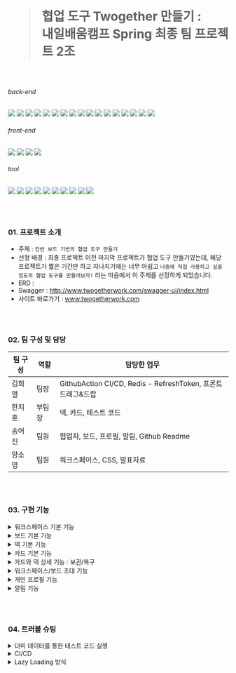 <h1>
  
> 협업 도구 Twogether 만들기 : <br> 내일배움캠프 Spring 최종 팀 프로젝트 2조

</h1>

<br>

  <h6>back-end</h6>
<p style="display: block;">
    <img src="https://img.shields.io/badge/java-007396?style=for-the-badge&logo=java&amp;logoColor=white">
    <img src="https://camo.githubusercontent.com/c1fc168684171582321954905e8b9dc4f59810243ed85e645f3b7938ee3145cb/68747470733a2f2f696d672e736869656c64732e696f2f62616467652f6d7973716c2d3434373941313f7374796c653d666f722d7468652d6261646765266c6f676f3d6d7973716c266c6f676f436f6c6f723d7768697465" data-canonical-src="https://img.shields.io/badge/mysql-4479A1?style=for-the-badge&amp;logo=mysql&amp;logoColor=white">
    <img src="https://img.shields.io/badge/H2-0000bb?style=for-the-badge&logo=H2&amp;logoColor=white">
    <img src="https://img.shields.io/badge/redis-%23DD0031.svg?style=for-the-badge&logo=redis&logoColor=white">
    <img src="https://img.shields.io/badge/Spring-6DB33F.svg?style=for-the-badge&logo=Spring&logoColor=white">
    <img src="https://img.shields.io/badge/Spring%20Security-6DB33F.svg?style=for-the-badge&logo=Spring-Security&logoColor=white">
    <img src="https://img.shields.io/badge/Spring%20Boot-6DB33F.svg?style=for-the-badge&logo=Spring-Boot&logoColor=white">
    <img src="https://camo.githubusercontent.com/a4797e4acda6db88d63a7a0ef7332bd6a3e7cf9282fa0d7d1af6605efe11929c/68747470733a2f2f696d672e736869656c64732e696f2f62616467652f537072696e672044617461204a50412d3644423333463f7374796c653d666f722d7468652d6261646765266c6f676f3d266c6f676f436f6c6f723d7768697465" data-canonical-src="https://img.shields.io/badge/Spring Data JPA-6DB33F?style=for-the-badge&amp;logo=&amp;logoColor=white">
    <img src="https://img.shields.io/badge/AWS-%23FF9900.svg?style=for-the-badge&logo=amazon-aws&logoColor=white">
    <img src="https://img.shields.io/badge/AWS EC2-f90?style=for-the-badge&logo=amazon-awsec2&logoColor=white">
    <img src="https://img.shields.io/badge/AWS CodeDeploy-f90?style=for-the-badge&logo=amazon-aws-CodeDeploy-f90&logoColor=white">
    <img src="https://img.shields.io/badge/AWS RDS-f90?style=for-the-badge&logo=amazon-aws-RDS-f90&logoColor=white">
    <img src="https://img.shields.io/badge/AWS S3-f90.svg?style=for-the-badge&logo=amazon-aws-S3&logoColor=white">
    <img src="https://img.shields.io/badge/AWS ElastiCache-f90.svg?style=for-the-badge&logo=ElastiCache&logoColor=white">
    <img src="https://camo.githubusercontent.com/78f3152017f7dae410d842069791c2518dfc6d1a842e50b99ad5c4ed30ee0ae4/68747470733a2f2f696d672e736869656c64732e696f2f62616467652f48696265726e6174652d3539363636433f7374796c653d666f722d7468652d6261646765266c6f676f3d68696265726e617465266c6f676f436f6c6f723d7768697465" data-canonical-src="https://img.shields.io/badge/Hibernate-59666C?style=for-the-badge&amp;logo=hibernate&amp;logoColor=white">
    <img src="https://camo.githubusercontent.com/c0f71772804c86d0f144ce923027aff25e8d761c6b791d2de6698607e21c5465/68747470733a2f2f696d672e736869656c64732e696f2f62616467652f677261646c652d3032333033413f7374796c653d666f722d7468652d6261646765266c6f676f3d677261646c65266c6f676f436f6c6f723d7768697465" data-canonical-src="https://img.shields.io/badge/gradle-02303A?style=for-the-badge&amp;logo=gradle&amp;logoColor=white">
    <img src="https://camo.githubusercontent.com/5af78a02d0f7a4b8a759f9580ce718287a0626f80a55c38ad0bac83e0b31f94d/68747470733a2f2f696d672e736869656c64732e696f2f62616467652f4a57542d3030303030303f7374796c653d666f722d7468652d6261646765266c6f676f3d6a736f6e776562746f6b656e73266c6f676f436f6c6f723d7768697465" data-canonical-src="https://img.shields.io/badge/JWT-000000?style=for-the-badge&amp;logo=jsonwebtokens&amp;logoColor=white">
  </p>

  <h6>front-end</h6>
  <p style="display: block;">
    <img src="https://img.shields.io/badge/html5-%23E34F26.svg?style=for-the-badge&logo=html5&logoColor=white">
    <img src="https://img.shields.io/badge/css3-%231572B6.svg?style=for-the-badge&logo=css3&logoColor=white">
    <img src="https://img.shields.io/badge/javascript-%23323330.svg?style=for-the-badge&logo=javascript&logoColor=%23F7DF1E">
    <img src="https://img.shields.io/badge/Thymeleaf-005f0f.svg?style=for-the-badge&logo=Thymeleaf-&logoColor=white">
  </p>
  
  <h6>tool</h6>
  <p style="display: block;">
    <img src="https://camo.githubusercontent.com/699cfd7f3bb6a4e1764449f9b0da88a99a8d46bee71b93752b15ee8fbca5026a/68747470733a2f2f696d672e736869656c64732e696f2f62616467652f496e74656c6c694a20494445412d3030303030303f7374796c653d666f722d7468652d6261646765266c6f676f3d496e74656c6c694a2049444541266c6f676f436f6c6f723d7768697465" data-canonical-src="https://img.shields.io/badge/IntelliJ IDEA-000000?style=for-the-badge&amp;logo=IntelliJ IDEA&amp;logoColor=white">
    <img src="https://img.shields.io/badge/GitHub-181717.svg?style=for-the-badge&logo=GitHub&logoColor=white">
    <img src="https://img.shields.io/badge/github%20actions-%232671E5.svg?style=for-the-badge&logo=githubactions&logoColor=white">
    <img src="https://img.shields.io/badge/Git-F05032.svg?style=for-the-badge&logo=Git&logoColor=white">
    <img src="https://camo.githubusercontent.com/3f0e26b0951bab845a1bb9a7198ecca0da272e462921b6edd85879f3673b6927/68747470733a2f2f696d672e736869656c64732e696f2f62616467652f506f73746d616e2d4646364333373f7374796c653d666f722d7468652d6261646765266c6f676f3d706f73746d616e266c6f676f436f6c6f723d7768697465" data-canonical-src="https://img.shields.io/badge/Postman-FF6C37?style=for-the-badge&amp;logo=postman&amp;logoColor=white">
    <img src="https://img.shields.io/badge/figma-%23F24E1E.svg?style=for-the-badge&logo=figma&logoColor=white">
    <img src="https://img.shields.io/badge/Swagger-85EA2D.svg?style=for-the-badge&logo=Swagger&logoColor=black">
    <img src="https://camo.githubusercontent.com/c37f52fc7f77f8a8fd16a733a91c75278dcb3149e14c24a2203d7f7217bb4643/68747470733a2f2f696d672e736869656c64732e696f2f62616467652f536c61636b2d3441313534423f7374796c653d666f722d7468652d6261646765266c6f676f3d536c61636b266c6f676f436f6c6f723d7768697465" data-canonical-src="https://img.shields.io/badge/Slack-4A154B?style=for-the-badge&amp;logo=Slack&amp;logoColor=white">
    <img src="https://img.shields.io/badge/Notion-000000.svg?style=for-the-badge&logo=Notion&logoColor=white">
    <img src="https://img.shields.io/badge/Trello-%23026AA7.svg?style=for-the-badge&logo=Trello&logoColor=white">
  </p>

<br><br>

<h3>01. 프로젝트 소개</h3>

* 주제 : `칸반 보드 기반의 협업 도구 만들기`
* 선정 배경 : 최종 프로젝트 이전 마지막 프로젝트가 협업 도구 만들기였는데, 해당 프로젝트가 짧은 기간만 하고 지나치기에는 너무 아쉽고 `나중에 직접 사용하고 싶을 정도의 협업 도구를 만들어보자!` 라는 마음에서 이 주제를 선정하게 되었습니다.
* ERD :
* Swagger : http://www.twogetherwork.com/swagger-ui/index.html
* 사이트 바로가기 : www.twogetherwork.com

<br><br>

<h3>02. 팀 구성 및 담당</h3>

| 팀 구성 | 역할 | 담당한 업무 |
|------|------|--------------------------------------------------------|
| 김희열 | 팀장 | GithubAction CI/CD, Redis - RefreshToken, 프론트 드래그&드랍 |
| 한지훈 | 부팀장 | 덱, 카드, 테스트 코드 |
| 송어진 | 팀원 | 협업자, 보드, 프로필, 알림, Github Readme |
| 양소영 | 팀원 | 워크스페이스, CSS, 발표자료 |

<br><br>

<h3>03. 구현 기능</h3>

<details>
<summary>워크스페이스 기본 기능</summary>
<div markdown="1">
  
 * 사용자가 회원 가입 시 생성 가능한 가장 큰 작업 공간입니다. 
 * 큰 단위의 작업을 모아두기 위해 필요한 공간입니다. (ex. 프로젝트, 일정)
</div>
</details>

<details>
<summary>보드 기본 기능</summary>
<div markdown="1">
  
 * 워크스페이스 내에서 생성 가능한 작업 공간입니다. 
 * 워크스페이스 내 작업을 구분하기 위해 필요한 공간입니다. (ex. 백엔드/프론트엔드/기획, 회사 일정/개인 일정)
</div>
</details>
        
<details>
<summary>덱 기본 기능</summary>
<div markdown="1">
  
 * 보드 내에서 생성 가능한 작업 공간입니다.
 * 보드 내 작업을 정리하기 위해 필요한 공간입니다. (ex. To do/In progress/Done, 첫째 주/둘째 주/셋째 주/넷째 주/다섯째 주)
 * 각 덱의 순서를 중요도, 편의 상의 배치를 위해 순서를 임의로 바꿀 수 있습니다.
</div>
</details>

<details>
<summary>카드 기본 기능</summary>
<div markdown="1">
  
 * 덱 내에서 생성 가능한 작업 공간입니다.
 * 덱 내 작업을 세분화하기 위해 필요한 공간입니다. (ex. 댓글/로그인/카드 이동, 보고서 작성하기/병원 가기)
 * 각 카드의 순서도 임의로 바꿀 수 있으며, 다른 보드로 이동도 가능합니다.
 * 각 카드 내 작업 현황을 알기 쉽게 만들어 주는 체크 리스트가 있습니다.
 * 각 카드를 덱 외의 방법으로 분류하기 위한 라벨 기능, 카드 작업자 할당 기능, 마감일 기능도 있으나 아직 프론트에는 구현이 안되어 있습니다.
</div>
</details>

<details>
<summary>카드와 덱 상세 기능 : 보관/복구</summary>
<div markdown="1">
  
 * 카드와 덱은 실질적으로 작업할 때 가장 많이 생성되고, 삭제되는 요소입니다.
 * 하지만 ‘협업’ 프로젝트 도구인 만큼 여러 사람이 같이 관리하다 보니 실수로, 소통 오류로 삭제되는 일이 빈번하고, 협의 하에 삭제했으나 나중에 다시 필요해지는 경우도 생기기 때문에 해당 요소들을 바로 삭제하는 것이 아닌, 보관 과정을 거치게 합니다.
 * 보관된 덱과 카드는 실제 작업 환경에서는 보이지 않지만 설정 창에서 쉽게 조회하고, 복구할 수 있습니다.
</div>
</details>
        
<details>
<summary>워크스페이스/보드 초대 기능</summary>
<div markdown="1">
  
 * 워크스페이스, 보드에는 각각의 초대 기능이 있습니다.
 * 워크스페이스에서 초대된 유저는 해당 워크스페이스 내 보드들을 전부 조회할 수 있으며, 작업할 수 있습니다.
 * `보드에서 초대된 유저는 해당 보드만 작업할 수 있으며, 해당 보드가 포함된 워크스페이스의 다른 보드들에는 접근 권한이 없습니다.`
</div>
</details> 
  
<details>
<summary>개인 프로필 기능</summary>
<div markdown="1">
  
 * 상단의 프로필 이미지를 클릭하면 좌측에 개인 프로필 창이 나타납니다. 
 * 프로필 정보, 이미지 수정 버튼을 눌러 자신의 문구와 멋진 사진을 등록하면 정보와 사진과 업데이트 됩니다.
</div>
</details> 

<details>
<summary>알림 기능</summary>
<div markdown="1">
  
 * `특정 이벤트`가 발생했을 때 이벤트를 전송하고, 읽지 않은 이벤트가 있다면 프로필에 초록색 불이 들어옵니다.


    <details>
    <summary>특정 이벤트의 종류</summary>
    <div markdown="1">
      
    * 카드 설명 수정 이벤트
    * 카드 마감일 수정 이벤트
    * 카드 댓글 생성 이벤트
    * 카드 작업자 할당 이벤트
    * 보드 협업자 초대 이벤트
    * 워크스페이스 협업자 초대 이벤트
    </div>
    </details>      

    <details>
    <summary>알림 버튼의 종류</summary>
    <div markdown="1">
      
    * 만약 알림을 모두 읽음 상태로 바꾸면 아래와 같이, 알림 배지의 형광 초록 불이 꺼집니다.
    * 알림 삭제 버튼을 누르면 “알림을 삭제하시겠습니까?”라는 문구를 통해 확인을 받은 후, 확인을 누르면 알림이 삭제 됩니다.
    * 알림이 없거나 알림을 모두 삭제한 경우에는 아래와 같이 “도착한 알림이 없습니다.”라는 문구로 대체됩니다.
    </div>
    </details>      
</div>
</details> 

<br><br>

<h3>04. 트러블 슈팅</h3>

<details>
<summary>더미 데이터를 통한 테스트 코드 실행</summary>
<div markdown="1">
  <br>
  
* ❗문제 발생
  * 각 메서드를 실행할 때마다 발생하는 공통 로직이 존재하여 이를 @BeforeEach 로 각 메서드를 실행할 때마다 실행하고자 함.      
  * 이를 해결하기 위해 기존에는 아래의 방식으로 데이터를 DB에 저장함.
  * 단일 인스턴스를 생성할 때야 편하지만 복수의 인스턴스를 생성해야 할 때는 코드의 길이가 길어지고 번잡해지는 문제를 발견함.
  * e.g. 보드 관련된 로직을 테스트하기 위해선 회원 가입과 워크스페이스 생성 작업이 사전에 이루어져야 한다.
        
        // UserServiceTest.java

        @BeforeEach
        void signUp() {
            // given
            String email = "user2024@email.com";
            String password = "user123!@#";
            boolean admin = false;
            String adminToken = "";
        
            encoder = new BCryptPasswordEncoder();
            SignupRequestDto request = SignupRequestDto.builder().email(email).password(password)
                .admin(admin).adminToken(adminToken).build();
        
            // when
            User signed = userService.signup(request);
        
            // then
            Assertions.assertEquals(email, signed.getEmail());
            Assertions.assertTrue(encoder.matches(password, signed.getPassword()));
            Assertions.assertEquals(UserRoleEnum.USER, signed.getRole());
            user = signed;
        }
    
<br>
        
* ❓ 해결책 탐구
  * 더미 데이터 : 대용량 데이터를 테스트 실행 전에 준비할 필요가 있거나 연쇄적으로 매핑된 객체들을 순서대로 미리 만들어 놓기에 편리함.

<br>
        
* ➡️ 결과
        
  * 첫째, 테스트 전에 SQL을 통해 더미 데이터 생성하고, h2에 저장
        
           // data.sql
       
        	-- workspace 테이블 생성
        	CREATE TABLE IF NOT EXISTS workspace (
        	    id LONG PRIMARY KEY,
        	    title VARCHAR(50),
        	    icon VARCHAR(50),
        	    user_id LONG,
        	    created_at datetime,
        	    modified_at datetime,
        	    FOREIGN KEY (user_id) REFERENCES users(id)
        	);
        	
        	-- 더미 workspace 데이터 삽입
        	INSERT INTO workspace (id, title, icon, user_id, created_at, modified_at) VALUES
        	(1, 'Workspace 1', 'test', 1, '2023-01-01 00:00:00', '2023-01-01 00:00:00'),
        	(2, 'Workspace 2', 'test', 1, '2023-01-01 00:00:00', '2023-01-01 00:00:00'),
        	(3, 'Workspace 1', 'test', 2, '2023-01-01 00:00:00', '2023-01-01 00:00:00');
        
  * 둘째, 테스트 코드에서 더미 데이터 호출
        
            // BoardServiceTest.java
    
        		@BeforeEach
            void setUp() {
                user = userRepository.findById(1L).orElse(null);
                wp1 = wpRepository.findById(1L).orElse((null));
                wp2 = wpRepository.findById(2L).orElse((null));
                wp3 = wpRepository.findById(3L).orElse((null));
            }
</div>
</details>
        
<details>
<summary>CI/CD</summary>
<div markdown="1">

* ❗제안

  1. Github Actions로 빌드-테스트 자동화하는 CI를 구축한 것에서 더 나아가 배포 자동화까지 해보는 것이 좋을 것 같아 Githuh Actions를 통한 CD 사용을 제안
  2. 배포를 담당할 서버가 AWS EC2 서비스라는 점에서 연동이 잘 되어 배포가 쉽고 빠른 AWS CodeDeploy 사용을 결정

<br>        
        
* ❓해결책 탐구
        
        1. Github Actions CD yml 준비
        
        2. 빌드를 위한 application-key.yml과 배포 동작을 위한 appspec.yml 준비
        
        3. AWS CodeDeploy에 배포 애플리케이션과 배포 그룹 생성 후 역할 부여
        
        4. Github Actions에서 전송된 zip 파일을 보관하고 전달할 AWS S3 버킷 생성
        
        5. 배포를 담당할 EC2 서버에 CodeDeploy 역할 부여 및 CodeDeploy-agent 설치
  
  <br>            
  
* ➡️ 결과 : AWS CodeDeploy 적용 완료!

  <br>            

</div>
</details>

<details>
<summary>Lazy Loading 방식</summary>
<div markdown="1">
  
* ❗문제 발생
  : 보드 협업자로 초대된 경우, 자동으로 워크스페이스 협업자로도 등록하는 로직에서 `WorkspaceCollaborator DB(워크스페이스 협업자)`에 데이터가 담기지 않는 문제 발생
        
        // 문제가 발생한 코드
        
            public void autoInviteWpCol(User user, Long wpId) {
                Workspace foundWorkspace = findWpById(wpId);
        
                // 이미 등록된 사용자 초대당하기 불가
                if (wpColRepository.existsByWorkspaceAndEmail(foundWorkspace, user.getEmail())) {
                    throw new CustomException(CustomErrorCode.WORKSPACE_COLLABORATOR_ALREADY_EXISTS);
                }
        
                // 워크스페이스 협업자로 등록
                User invitedUser = findUser(user.getEmail());
                WorkspaceCollaborator newWpCol = WpColRequestDto.toEntity(invitedUser, foundWorkspace);
        
                // 아이디 수동 할당 - 데이터가 덮어 씌어지는 문제 방지
                newWpCol.assignNewId();
                wpColRepository.save(newWpCol);
            }

<br>    
    
* ❓해결책 탐구
  * `의심 01.` <br>아래의 코드에서 foundWorkspace 변수와 invitedUser 변수의 필드에 null 값이 담기고, $$_hibernate_interceptor 안에 실제 데이터가 담기는 현상이 발생했다. <br><br>우선 Hibernate Interceptor가 무엇인지 알아보았다. Hibernate가 엔티티의 상태를 추적하고 데이터베이스 작업 전/후에 사용자 정의 로직을 실행하는 역할을 한다고 한다. 현 문제 상황과 연관이 있을 가능성이 높아 보이지는 않는다..!

  <br><br>
        
  * `의심 02.` Lazy Loading과 관련된 문제일 수 있다는 가정 하에 해결책을 탐구하기 시작했다. 우선 Lazy Loading은 연관된 엔티티를 필요한 시점에 데이터베이스에서 로드 하는 방식으로, 현 문제 상황과 관련이 있을 지도 모른다고 생각한 이유는 다음과 같다.<br><br>둘의 연관성을 살펴보면.. JPA Entity를 로드할 때 연관된 엔티티를 FetchType.LAZY로 설정한 경우, FetchType.LAZY로 설정된 연관 엔티티는 실제로 필요한 시점에 데이터베이스에서 가져오기 때문에 해당 필드에 접근이 생기기 전에는 초기화되지 않는다.<br><br>즉, Lazy Loading 방식을 사용하면 JPA는 연관 관계를 맺고 있는 Workspace Collaborator db에 접근하는 것을 지연시키고..<br><br>이로 인해, workspace를 통해 연관된 엔티티를 거쳐서 wpColRepository에 직접 user를 save 시키더라도, workspace와 연관 관계를 맺고 있는 WorkspaceCollaborator 필드에 접근하는 로직이 없어서, Lazy Loading에 의해 WorkspaceCollaborator db 접근이 지연될 수 있을 거라 생각한 것이다.
        
<br><br>
    
* ✅ 문제 확인 <br>Lazy Loading 방식을 사용하면 JPA는 연관 관계를 맺고 있는 WorkspaceCollaborator DB에 접근하는 것을 지연시킨다.

<br><br>
    
* 💡 첫 번째 해결 방법 :  `Eager Loading 방식으로 바꾸기`
        
  최종적으로 워크스페이스 협업자를 DB에 저장하고 싶은 것이므로, Workspace를 통해 연관 Entity인 WorkspaceCollaborator를 즉시 로드할 수 있도록 Eager Loading 방식을 사용하였다.
        
        // 수정한 코드
  
        @Builder
        @Entity
        @Getter
        @NoArgsConstructor
        @AllArgsConstructor
        public class Workspace extends Timestamped {
                       .
                       .
                       .
            @Builder.Default
            @OneToMany(mappedBy = "workspace", fetch = FetchType.EAGER)
            private List<WorkspaceCollaborator> workspaceCollaborators = new ArrayList<>();
        
        성공적으로 DB에 협업자가 등록된다! 

        
* ⚠️ 첫 번째 해결방법의 문제점<br><br> : 위와 같이 WorkspaceCollaborator Entity를 Eager Loading 방식으로 설정했을 때 `JPA N+1 문제`로 인한 성능 이슈가 발생할 수 있다.<br>즉, 아래의 예시처럼 하나의 Workspace만 조회를 해도 각각의 Workspace가 가진 WorkspaceCollaborator 모두를 조회하는 것이다.
        
        // N+1 Problem Ex.
        Hibernate: select team0_.id as id1_0_, team0_.name as name2_0_ from team team0_
        Hibernate: select users0_.team_id as team_id1_1_0_, users0_.users_id as users_id2_1_0_, user1_.id as id1_2_1_, user1_.first_name as first_na2_2_1_, user1_.last_name as last_nam3_2_1_, user1_.team_id as team_id4_2_1_ from team_users users0_ inner join user user1_ on users0_.users_id=user1_.id where users0_.team_id=?
        Hibernate: select users0_.team_id as team_id1_1_0_, users0_.users_id as users_id2_1_0_, user1_.id as id1_2_1_, user1_.first_name as first_na2_2_1_, user1_.last_name as last_nam3_2_1_, user1_.team_id as team_id4_2_1_ from team_users users0_ inner join user user1_ on users0_.users_id=user1_.id where users0_.team_id=?
        Hibernate: select users0_.team_id as team_id1_1_0_, users0_.users_id as users_id2_1_0_, user1_.id as id1_2_1_, user1_.first_name as first_na2_2_1_, user1_.last_name as last_nam3_2_1_, user1_.team_id as team_id4_2_1_ from team_users users0_ inner join user user1_ on users0_.users_id=user1_.id where users0_.team_id=?
        Hibernate: select users0_.team_id as team_id1_1_0_, users0_.users_id as users_id2_1_0_, user1_.id as id1_2_1_, user1_.first_name as first_na2_2_1_, user1_.last_name as last_nam3_2_1_, user1_.team_id as team_id4_2_1_ from team_users users0_ inner join user user1_ on users0_.users_id=user1_.id where users0_.team_id=?

<br>
    
* 💡 두 번째 해결책 : `JPQL의 JOIN FETCH 및 Fetch Join 전략 사용하기`
  
  연관 엔티티와 함께 현재 엔티티를 로딩함으로, Lazy Loading 방식을 사용하면서 발생한 `WorkspaceCollaborator DB에 접근하는 것을 지연되어 협업 멤버가 DB에 Save되지 않는 문제`를 해결할 수 있다.
        
  다소 쿼리 문이 복잡해질 가능성이 있지만 우리가 직면한 상황에서는 이것이 문제가 되지는 않는다.
        
        public Workspace findWpById(Long wpId) {
            return wpRepository.findByIdWithCollaborators(wpId).orElseThrow(() ->
                new CustomException(CustomErrorCode.WORKSPACE_NOT_FOUND));
        }
        
  뿐만 아니라 Eager Loading 방식을 사용하였을 때 발생하는 불필요한 데이터까지 로딩되는 문제, 그리고 아래와 같이 JOIN을 통해 하나의 쿼리 문으로 작동하기 때문에 N+1 쿼리 문제까지 해결이 된다.
        
        SELECT w FROM Workspace w
        JOIN FETCH w.workspaceCollaborators
        WHERE w.id = :wpId
                
    
* 💡 세 번째 해결책 : `Lazy Loading 방식을 사용하면서 Transaction 내에서 필드에 접근하기`
        
        성능을 높이기 위해 필요한 경우에만 데이터를 로드하는 Lazy Loading 방식을 유지하면서, workspaceCollaborator 필드에 접근하는 로직 추가하면 어떨까?
        
        // 수정한 코드
        @Builder
        @Entity
        @Getter
        @NoArgsConstructor
        @AllArgsConstructor
        public class Workspace extends Timestamped {
                       .
                       .
                       .
            @Builder.Default
            @OneToMany(mappedBy = "workspace") // default가 LAZY
            private List<WorkspaceCollaborator> workspaceCollaborators = new ArrayList<>();
                       .
                       .
                       .
            // Lazy Loading을 강제로 발생시켜 workspaceCollaborator 필드를 로드하는 메서드
            public List<WorkspaceCollaborator> loadWorkspaceCollaborators() {
                if (this.workspaceCollaborators == null) {
                    // Lazy Loading을 발생시키기 위해 size() 메서드를 호출
                    this.workspaceCollaborators.size();
                }
                return this.workspaceCollaborators;
            }
        }
        
  loadWorkspaceCollaborators 메서드 호출이 Lazy Loading을 강제로 발생시켜 데이터베이스에서 연관된 workspaceCollaborators 정보를 로드하고 성공적으로 workspaceCollaborator db에 접근할 수 있게 된다.
        
        @Service
        @RequiredArgsConstructor
        public class WpColService {
                                     .
                                     .
                                     .
            public void autoInviteWpCol(User user, Long wpId) {
                Workspace foundWorkspace = findWpById(wpId);
        
                // workspaceCollaborators 필드를 로드하여 Lazy Loading을 강제로 발생시키기
                foundWorkspace.loadWorkspaceCollaborators();
        
                // 이미 등록된 사용자 초대당하기 불가
                if (wpColRepository.existsByWorkspaceAndEmail(foundWorkspace, user.getEmail())) {
                    throw new CustomException(CustomErrorCode.WORKSPACE_COLLABORATOR_ALREADY_EXISTS);
                }
        
                // 워크스페이스 협업자로 등록
                User invitedUser = findUser(user.getEmail());
                WorkspaceCollaborator newWpCol = WpColRequestDto.toEntity(invitedUser, foundWorkspace);
        
                // 아이디 수동 할당 - 데이터가 덮어 씌어지는 문제 방지
                newWpCol.assignNewId();
                wpColRepository.save(newWpCol);
            }
        
<br>
    
* ⚠️ 고민<br>
      연관 엔티티를 단순히 저장하고자 하는 상황에서 Fetch Join 방식과 Transaction 내에서 필드에 접근하여 데이터를 로드하는 방식 중 무엇이 더 우리 프로젝트에 적합한 방법일까?<br><br>둘의 차이점은 코드가 실행되는 위치가 다르다는 것이다.<br><br>우선 Fetch Join 방식은 데이터 레벨에서 동작하며 속도가 빠르다는 장점이 있다. 반면, 트랜잭션 내 필드 접근을 통한 Lazy Loading 방식은 JVM에서 동작한다는 차이가 있다.
  
<br>

* ➡️ 결론<br>
      첫째, 연관 엔티티를 단순히 저장하는 행위는 빠른 처리 속도가 필요하지 않다.<br><br>
      둘째, 우리 프로젝트는 추후 작업될 동시성 문제와 관련하여 프로젝트의 전체적인 처리 속도가 중요하므로, 다른 작업에서는 최대한 데이터베이스에 부하를 주지 않는 것이 좋다.<br><br>Lazy Loading 방식을 사용함으로써 발생한 문제를 해결하기 위해, 앞선 두 가지 논거를 들어 세 번째 해결 방법에 해당하는 트랜잭션 내 필드 접근을 통한 방식을 사용하겠다는 결론을 내렸다.
  
  <br>
  
</div>
</details>
  
<br><br>

